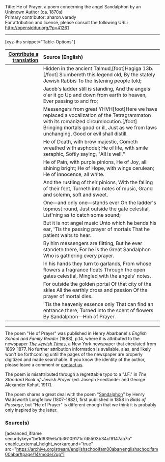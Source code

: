 <html>
<head></head>
<body>
Title: He of Prayer, a poem concerning the angel Sandalphon by an Unknown Author (ca. 1870s)<br />
Primary contributor: aharon.varady<br />
For attribution and license, please consult the following URL: <a href="http://opensiddur.org/?p=41261">http://opensiddur.org/?p=41261</a>
<p />
<hr />

[xyz-ihs snippet="Table-Options"]<table style="margin-left: auto; margin-right: auto;" class="draggable">
<thead><tr><th id="x" style="text-align: right;"><a href="/contribute/upload/">Contribute a translation</a></th><th style="text-align: left;">Source (English)</th></tr></thead>
<tbody>
<tr><td style="vertical-align:top;">
<div class="liturgy" lang="he" style="text-align: right;">

</div></td>
 
<td style="vertical-align:top;">
<div class="english" lang="en" style="text-align: left;">
Hidden in the ancient Talmud,[foot]Hagiga 13b.[/foot]
Slumbereth this legend old,
By the stately Jewish Rabbis
To the listening people told;
</div></td></tr>


<tr><td style="vertical-align:top;">
<div class="liturgy" lang="he" style="text-align: right;">

</div></td>
 
<td style="vertical-align:top;">
<div class="english" lang="en" style="text-align: left;">
Jacob's ladder still is standing,
And the angels o'er it go
Up and down from earth to heaven,
Ever passing to and fro;
</div></td></tr>


<tr><td style="vertical-align:top;">
<div class="liturgy" lang="he" style="text-align: right;">

</div></td>
 
<td style="vertical-align:top;">
<div class="english" lang="en" style="text-align: left;">
Messengers from great YHVH[foot]Here we have replaced a vocalization of the Tetragrammaton with its romanized circumlocution.[/foot]
Bringing mortals good or ill,
Just as we from laws unchanging,
Good or evil shall distill.
</div></td></tr>


<tr><td style="vertical-align:top;">
<div class="liturgy" lang="he" style="text-align: right;">

</div></td>
 
<td style="vertical-align:top;">
<div class="english" lang="en" style="text-align: left;">
He of Death, with brow majestic,
Cometh wreathed with asphodel;
He of life, with smile seraphic,
Softly saying, "All is well."
</div></td></tr>


<tr><td style="vertical-align:top;">
<div class="liturgy" lang="he" style="text-align: right;">

</div></td>
 
<td style="vertical-align:top;">
<div class="english" lang="en" style="text-align: left;">
He of Pain, with purple pinions,
He of Joy, all shining bright;
He of Hope, with wings cerulean;
He of innocence, all white.
</div></td></tr>


<tr><td style="vertical-align:top;">
<div class="liturgy" lang="he" style="text-align: right;">

</div></td>
 
<td style="vertical-align:top;">
<div class="english" lang="en" style="text-align: left;">
And the rustling of their pinions,
With the falling of their feet,
Turneth into notes of music,
Grand and solemn, soft and sweet.
</div></td></tr>


<tr><td style="vertical-align:top;">
<div class="liturgy" lang="he" style="text-align: right;">

</div></td>
 
<td style="vertical-align:top;">
<div class="english" lang="en" style="text-align: left;">
One—and only one—stands ever
On the ladder's topmost round,
Just outside the gate celestial,
List'ning as to catch some sound;
</div></td></tr>


<tr><td style="vertical-align:top;">
<div class="liturgy" lang="he" style="text-align: right;">

</div></td>
 
<td style="vertical-align:top;">
<div class="english" lang="en" style="text-align: left;">
But it is not angel music
Unto which he bends his ear,
'Tis the passing prayer of mortals
That he patient waits to hear.
</div></td></tr>


<tr><td style="vertical-align:top;">
<div class="liturgy" lang="he" style="text-align: right;">

</div></td>
 
<td style="vertical-align:top;">
<div class="english" lang="en" style="text-align: left;">
By him messengers are flitting,
But he ever standeth there,
For he is the Great Sandalphon
Who is gathering every prayer.
</div></td></tr>


<tr><td style="vertical-align:top;">
<div class="liturgy" lang="he" style="text-align: right;">

</div></td>
 
<td style="vertical-align:top;">
<div class="english" lang="en" style="text-align: left;">
In his hands they turn to garlands,
From whose flowers a fragrance floats
Through the open gates celestial,
Mingled with the angels' notes.
</div></td></tr>


<tr><td style="vertical-align:top;">
<div class="liturgy" lang="he" style="text-align: right;">

</div></td>
 
<td style="vertical-align:top;">
<div class="english" lang="en" style="text-align: left;">
For outside the golden portal
Of that city of the skies
All the earthly dross and passion
Of the prayer of mortal dies.
</div></td></tr>


<tr><td style="vertical-align:top;">
<div class="liturgy" lang="he" style="text-align: right;">

</div></td>
 
<td style="vertical-align:top;">
<div class="english" lang="en" style="text-align: left;">
'Tis the heavenly essence only
That can find an entrance there,
Turned into the scent of flowers
By Sandalphon—Him of Prayer.
</div></td></tr>
</tbody></table>

<hr />

The poem "He of Prayer" was published in Henry Abarbanel's <em>English School and Family Reader</em> (1883), p.14, where it is attributed to the newspaper <em><a href="https://www.loc.gov/item/sn95068505/">The Jewish Times</a></em>, a New York newspaper that circulated from 1869-1877. No further attribution information is available, alas, and likely won't be forthcoming until the pages of the newspaper are properly digitized and made searchable. If you know the identity of the author, please leave a comment or <a href="/contact/">contact us</a>.

The poem is misattributed through a regrettable typo to a "J.F." in <em>The Standard Book of Jewish Prayer</em> (ed. Joseph Friedlander and George Alexander Kohut, 1917).  

The poem shares a great deal with the poem "<a href="/?p=7047">Sandalphon</a>" by Henry Wadsworth Longfellow (1807-1882), first published in 1858 in <em>Birds of Passage</em>, but "He of Prayer" is different enough that we think it is probably only inspired by the latter.

<h3>Source(s)</h3>

[advanced_iframe securitykey="be1d939e6a1b36109171c7d5503b34cf9147aa7b" enable_external_height_workaround="true" src="https://archive.org/stream/englishschoolfam00abar/englishschoolfam00abar#page/14/mode/2up"]

&nbsp;
</body>
</html>
